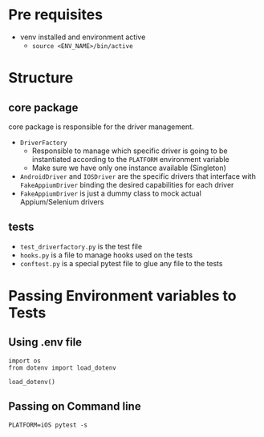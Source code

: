 # Pre requisites
- venv installed and environment active
  - `source <ENV_NAME>/bin/active`

# Structure
## core package
core package is responsible for the driver management.
- `DriverFactory`
  - Responsible to manage which specific driver is going to be instantiated according to the `PLATFORM` environment variable
  - Make sure we have only one instance available (Singleton)
- `AndroidDriver` and `IOSDriver` are the specific drivers that interface with `FakeAppiumDriver` binding the desired capabilities for each driver
- `FakeAppiumDriver` is just a dummy class to mock actual Appium/Selenium drivers

## tests
- `test_driverfactory.py` is the test file
- `hooks.py` is a file to manage hooks used on the tests
- `conftest.py` is a special pytest file to glue any file to the tests

# Passing Environment variables to Tests

## Using .env file

```
import os
from dotenv import load_dotenv

load_dotenv()
```

## Passing on Command line

`PLATFORM=iOS pytest -s`